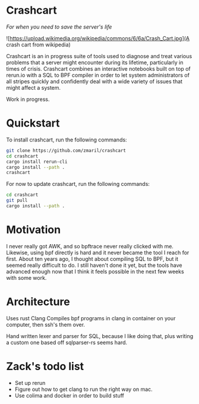 # Crashcart
_For when you need to save the server's life_ 


![https://upload.wikimedia.org/wikipedia/commons/6/6a/Crash_Cart.jpg](A crash cart from wikipedia)

Crashcart is an in progress suite of tools used to diagnose and treat various problems that a server might encounter during its lifetime, particularly in times of crisis. Crashcart combines an interactive notebooks built on top of rerun.io with a SQL to BPF compiler in order to let system administrators of all stripes quickly and confidently deal with a wide variety of issues that might affect a system. 

Work in progress. 

# Quickstart 

To install crashcart, run the following commands:
```bash
git clone https://github.com/zmaril/crashcart
cd crashcart
cargo install rerun-cli
cargo install --path .
crashcart
```

For now to update crashcart, run the following commands: 
```bash
cd crashcart
git pull
cargo install --path .
```

# Motivation 

I never really got AWK, and so bpftrace never really clicked with me. Likewise, using bpf directly is hard and it never became the tool I reach for first. About ten years ago, I thought about compiling SQL to BPF, but it seemed really difficult to do. I still haven't done it yet, but the tools have advanced enough now that I think it feels possible in the next few weeks with some work. 

# Architecture 

Uses rust
Clang
Compiles bpf programs in clang in container on your computer, then ssh's them over. 

Hand written lexer and parser for SQL, because I like doing that, plus writing a custom one based off sqlparser-rs seems hard. 


# Zack's todo list  
* Set up rerun 
* Figure out how to get clang to run the right way on mac. 
* Use colima and docker in order to build stuff 